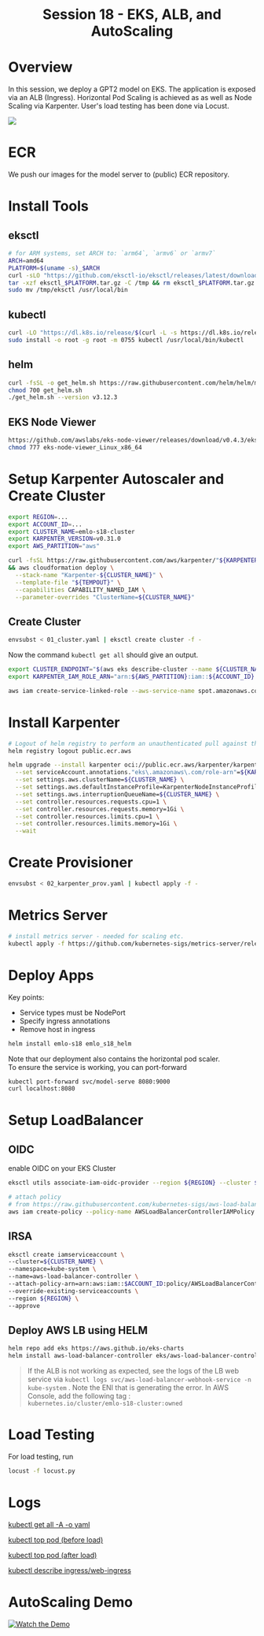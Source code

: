 <div align="center">

# Session 18 - EKS, ALB, and AutoScaling

</div>

# Overview
In this session, we deploy a GPT2 model on EKS. The application is exposed via an ALB (Ingress). Horizontal Pod Scaling is achieved as as well as Node Scaling via Karpenter. User's load testing has been done via Locust.

![](./architecture.svg)

# ECR

We push our images for the model server to (public) ECR repository. 

# Install Tools

## eksctl
```bash
# for ARM systems, set ARCH to: `arm64`, `armv6` or `armv7`
ARCH=amd64
PLATFORM=$(uname -s)_$ARCH
curl -sLO "https://github.com/eksctl-io/eksctl/releases/latest/download/eksctl_$PLATFORM.tar.gz"
tar -xzf eksctl_$PLATFORM.tar.gz -C /tmp && rm eksctl_$PLATFORM.tar.gz
sudo mv /tmp/eksctl /usr/local/bin
```

## kubectl

```bash
curl -LO "https://dl.k8s.io/release/$(curl -L -s https://dl.k8s.io/release/stable.txt)/bin/linux/amd64/kubectl"
sudo install -o root -g root -m 0755 kubectl /usr/local/bin/kubectl
```

## helm

```bash
curl -fsSL -o get_helm.sh https://raw.githubusercontent.com/helm/helm/main/scripts/get-helm-3
chmod 700 get_helm.sh
./get_helm.sh --version v3.12.3
```

## EKS Node Viewer

```bash
https://github.com/awslabs/eks-node-viewer/releases/download/v0.4.3/eks-node-viewer_Linux_x86_64
chmod 777 eks-node-viewer_Linux_x86_64
```


# Setup Karpenter Autoscaler and Create Cluster


```bash
export REGION=...
export ACCOUNT_ID=...
export CLUSTER_NAME=emlo-s18-cluster
export KARPENTER_VERSION=v0.31.0
export AWS_PARTITION="aws"
```


```bash
curl -fsSL https://raw.githubusercontent.com/aws/karpenter/"${KARPENTER_VERSION}"/website/content/en/preview/getting-started/getting-started-with-karpenter/cloudformation.yaml  > $(mktemp) \
&& aws cloudformation deploy \
  --stack-name "Karpenter-${CLUSTER_NAME}" \
  --template-file "${TEMPOUT}" \
  --capabilities CAPABILITY_NAMED_IAM \
  --parameter-overrides "ClusterName=${CLUSTER_NAME}"
```

## Create Cluster

```bash
envsubst < 01_cluster.yaml | eksctl create cluster -f -
```


Now the command `kubectl get all` should give an output.

```bash
export CLUSTER_ENDPOINT="$(aws eks describe-cluster --name ${CLUSTER_NAME} --query "cluster.endpoint" --output text)"
export KARPENTER_IAM_ROLE_ARN="arn:${AWS_PARTITION}:iam::${ACCOUNT_ID}:role/${CLUSTER_NAME}-karpenter"

aws iam create-service-linked-role --aws-service-name spot.amazonaws.com || true
```

# Install Karpenter

```bash
# Logout of helm registry to perform an unauthenticated pull against the public ECR
helm registry logout public.ecr.aws

helm upgrade --install karpenter oci://public.ecr.aws/karpenter/karpenter --version ${KARPENTER_VERSION} --namespace karpenter --create-namespace \
  --set serviceAccount.annotations."eks\.amazonaws\.com/role-arn"=${KARPENTER_IAM_ROLE_ARN} \
  --set settings.aws.clusterName=${CLUSTER_NAME} \
  --set settings.aws.defaultInstanceProfile=KarpenterNodeInstanceProfile-${CLUSTER_NAME} \
  --set settings.aws.interruptionQueueName=${CLUSTER_NAME} \
  --set controller.resources.requests.cpu=1 \
  --set controller.resources.requests.memory=1Gi \
  --set controller.resources.limits.cpu=1 \
  --set controller.resources.limits.memory=1Gi \
  --wait
```


# Create Provisioner

```bash
envsubst < 02_karpenter_prov.yaml | kubectl apply -f -
```

# Metrics Server

```bash
# install metrics server - needed for scaling etc.
kubectl apply -f https://github.com/kubernetes-sigs/metrics-server/releases/latest/download/components.yaml
```


# Deploy Apps

Key points:
- Service types must be NodePort
- Specify ingress annotations
- Remove host in ingress



```bash
helm install emlo-s18 emlo_s18_helm
```

Note that our deployment also contains the horizontal pod scaler.  
To ensure the service is working, you can port-forward

```bash
kubectl port-forward svc/model-serve 8080:9000
curl localhost:8080
```

# Setup LoadBalancer

## OIDC

enable OIDC on your EKS Cluster
```bash
eksctl utils associate-iam-oidc-provider --region ${REGION} --cluster ${CLUSTER_NAME} --approve

# attach policy
# from https://raw.githubusercontent.com/kubernetes-sigs/aws-load-balancer-controller/v2.6.0/docs/install/iam_policy.json
aws iam create-policy --policy-name AWSLoadBalancerControllerIAMPolicy --policy-document file://03_iam-policy.json
```

## IRSA

```bash
eksctl create iamserviceaccount \
--cluster=${CLUSTER_NAME} \
--namespace=kube-system \
--name=aws-load-balancer-controller \
--attach-policy-arn=arn:aws:iam::$ACCOUNT_ID:policy/AWSLoadBalancerControllerIAMPolicy \
--override-existing-serviceaccounts \
--region ${REGION} \
--approve
```

## Deploy AWS LB using HELM

```bash
helm repo add eks https://aws.github.io/eks-charts
helm install aws-load-balancer-controller eks/aws-load-balancer-controller -n kube-system --set clusterName=${CLUSTER_NAME} --set serviceAccount.create=false --set serviceAccount.name=aws-load-balancer-controller
```

> If the ALB is not working as expected, see the logs of the LB web service via `kubectl logs svc/aws-load-balancer-webhook-service -n kube-system` . Note the ENI that is generating the error. In AWS Console, add the following tag :   
> `kubernetes.io/cluster/emlo-s18-cluster:owned`



# Load Testing

For load testing, run

```bash
locust -f locust.py
```
# Logs

[kubectl get all -A  -o yaml](./logs/q1.md)

[kubectl top pod (before load)](./logs/q_top_no_load.md)

[kubectl top pod (after load)](./logs/q_top_load.md)

[kubectl describe ingress/web-ingress](./logs/q_desc_ing.md)


# AutoScaling Demo

[![Watch the Demo](https://img.youtube.com/vi/-TVpYtmR6kw/hqdefault.jpg)](https://www.youtube.com/embed/-TVpYtmR6kw)
